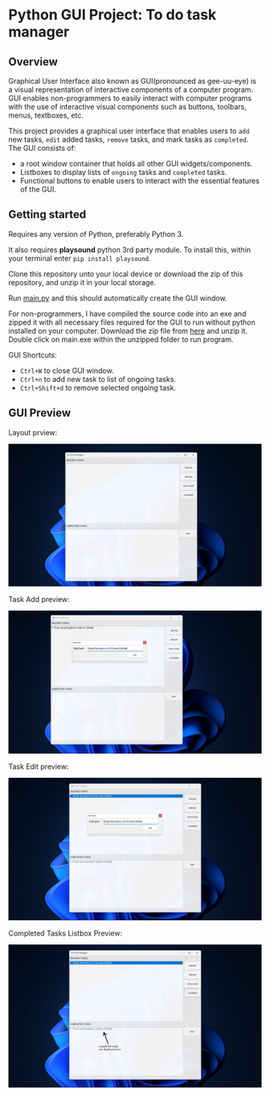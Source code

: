 # Python GUI Project: To do task manager

## Overview

Graphical User Interface also known as GUI(pronounced as gee-uu-eye) is a visual representation of interactive components of a computer program. 
GUI enables non-programmers to easily interact with computer programs with the use of interactive visual components such as buttons, toolbars, menus, textboxes, etc.

This project provides a graphical user interface that enables users to `add` new tasks, `edit` added tasks, `remove` tasks, and mark tasks as `completed`. 
The GUI consists of:
  * a root window container that holds all other GUI widgets/components.
  * Listboxes to display lists of `ongoing` tasks and `completed` tasks.
  * Functional buttons to enable users to interact with the essential features of the GUI.
 
## Getting started

Requires any version of Python, preferably Python 3. 

It also requires **playsound** python 3rd party module. To install this, within your terminal enter `pip install playsound`. 

Clone this repository unto your local device or download the zip of this repository, and unzip it in your local storage.

Run [main.py](/main.py) and this should automatically create the GUI window. 

For non-programmers, I have compiled the source code into an exe and zipped it with all necessary files required for the GUI to run without python installed on your computer.
Download the zip file from [here](/dist/to-do.zip) and unzip it. Double click on main.exe within the unzipped folder to run program. 

GUI Shortcuts:
  * `Ctrl+W` to close GUI window.
  * `Ctrl+n` to add new task to list of ongoing tasks.
  * `Ctrl+Shift+d` to remove selected ongoing task.
  
## GUI Preview

Layout prview:

  ![gui-preview](/data/img/previews/preview-1.png)
  
Task Add preview:  

  ![gui-preview-2](/data/img/previews/preview-2.png)
  
Task Edit preview:

  ![gui-preview-3](/data/img/previews/preview-4.png)
  
Completed Tasks Listbox Preview:

  ![gui-preview-4](/data/img/previews/preview-3.png)
